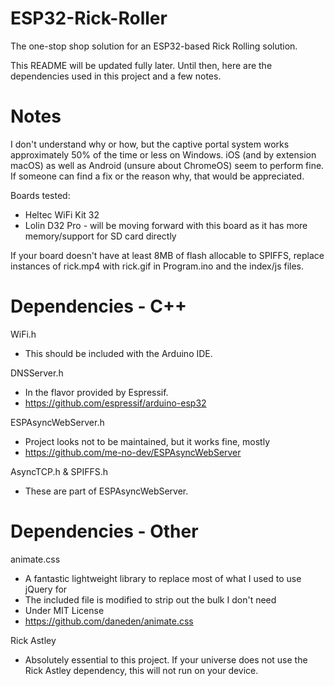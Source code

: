 # ESP32-Rick-Roller
The one-stop shop solution for an ESP32-based Rick Rolling solution.

This README will be updated fully later. Until then, here are the dependencies used in this project and a few notes.

# Notes

I don't understand why or how, but the captive portal system works approximately 50% of the time or less on Windows. iOS (and by extension macOS) as well as Android (unsure about ChromeOS) seem to perform fine. If someone can find a fix or the reason why, that would be appreciated.

Boards tested:
- Heltec WiFi Kit 32
- Lolin D32 Pro - will be moving forward with this board as it has more memory/support for SD card directly

If your board doesn't have at least 8MB of flash allocable to SPIFFS, replace instances of rick.mp4 with rick.gif in Program.ino and the index/js files.

# Dependencies - C++

WiFi.h
- This should be included with the Arduino IDE.

DNSServer.h
- In the flavor provided by Espressif.
- https://github.com/espressif/arduino-esp32

ESPAsyncWebServer.h
- Project looks not to be maintained, but it works fine, mostly
- https://github.com/me-no-dev/ESPAsyncWebServer

AsyncTCP.h & SPIFFS.h
- These are part of ESPAsyncWebServer.

# Dependencies - Other

animate.css
- A fantastic lightweight library to replace most of what I used to use jQuery for
- The included file is modified to strip out the bulk I don't need
- Under MIT License
- https://github.com/daneden/animate.css

Rick Astley
- Absolutely essential to this project. If your universe does not use the Rick Astley dependency, this will not run on your device.
